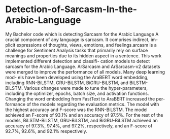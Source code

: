 # Detection-of-Sarcasm-In-the-Arabic-Language
My Bachelor code which is detecting Sarcasm for the Arabic Language
A crucial component of any language is sarcasm. It comprises indirect, im- plicit expressions of thoughts, views, emotions, and feelings.arcasm is a challenge for Sentiment Analysis tasks that primarily rely on surface meanings and properties due to its hidden aspect in a sentence. This work implemented different detection and classifi- cation models to detect sarcasm for the Arabic Language. ArSarcasm and ArSarcasm-v2 datasets were merged to improve the performance of all models. Many deep learning mod- els have been developed using the AraBERT word embedding, including RNN-BiLSTM, GRU-BiLSTM, BiGRU-BiLSTM, and BiLSTM-BiLSTM. 
Various changes were made to tune the hyper-parameters, including the optimizer, epochs, batch size, and activation functions. Changing the word embedding from FastText to AraBERT increased the per- formance of the models regarding the evaluation metrics. The model with the highest accuracy and F-score was the RNN-BiLSTM. The model achieved an F-score of 93.1% and an accuracy of 97.5%. For the rest of the models, BiLSTM-BiLSTM, GRU-BiLSTM, and BiGRU-BiLSTM achieved an accuracy of 97.3%, 97.4%, and 97.2%, respectively, and an F-score of 92.7%, 92.6%, and 92.1% respectively.
